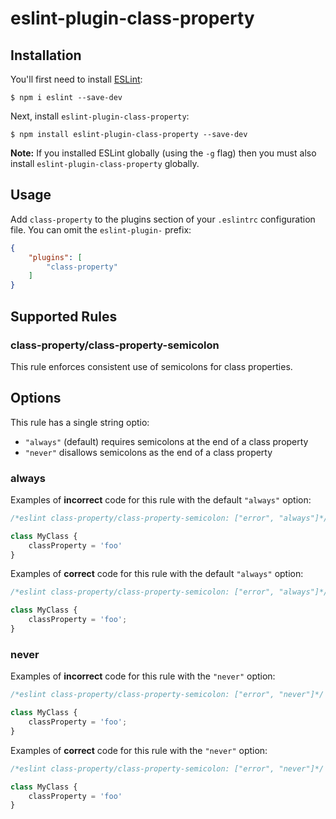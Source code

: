 # eslint-plugin-class-property

## Installation

You'll first need to install [ESLint](http://eslint.org):

```
$ npm i eslint --save-dev
```

Next, install `eslint-plugin-class-property`:

```
$ npm install eslint-plugin-class-property --save-dev
```

**Note:** If you installed ESLint globally (using the `-g` flag) then you must also install `eslint-plugin-class-property` globally.

## Usage

Add `class-property` to the plugins section of your `.eslintrc` configuration file. You can omit the `eslint-plugin-` prefix:

```json
{
    "plugins": [
        "class-property"
    ]
}
```

## Supported Rules
### class-property/class-property-semicolon

This rule enforces consistent use of semicolons for class properties.

## Options

This rule has a single string optio:

* `"always"` (default) requires semicolons at the end of a class property
* `"never"` disallows semicolons as the end of a class property

### always

Examples of **incorrect** code for this rule with the default `"always"` option:

```js
/*eslint class-property/class-property-semicolon: ["error", "always"]*/

class MyClass {
    classProperty = 'foo'
}
```

Examples of **correct** code for this rule with the default `"always"` option:

```js
/*eslint class-property/class-property-semicolon: ["error", "always"]*/

class MyClass {
    classProperty = 'foo';
}
```

### never

Examples of **incorrect** code for this rule with the `"never"` option:

```js
/*eslint class-property/class-property-semicolon: ["error", "never"]*/

class MyClass {
    classProperty = 'foo';
}
```

Examples of **correct** code for this rule with the `"never"` option:

```js
/*eslint class-property/class-property-semicolon: ["error", "never"]*/

class MyClass {
    classProperty = 'foo'
}
```
